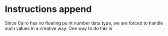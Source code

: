 # Instructions append

Since Cairo has no floating point number data type, we are forced to handle such values in a creative way. One way to do this is 